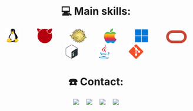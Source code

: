 <!-- <p align="center">
    <img src="https://github-readme-stats-1ukidev.vercel.app/api?username=1ukidev&theme=radical&show_icons=true&hide=prs,issues&hide_border=true&border_radius=30" width="500">
    <img src="https://github-readme-stats-1ukidev.vercel.app/api/top-langs/?username=1ukidev&layout=compact&theme=radical&hide_border=true&border_radius=30" width="322"/>
</p> -->

<h1 align="center">💻 Main skills:</h1>
<p align="center">
    <img height="40" title="Linux" src="assets/linux.svg">
    &nbsp;&nbsp;&nbsp;&nbsp;&nbsp;&nbsp;&nbsp;&nbsp;&nbsp;&nbsp;
    <img height="40" title="FreeBSD" src="assets/freebsd.png">
    &nbsp;&nbsp;&nbsp;&nbsp;&nbsp;&nbsp;&nbsp;&nbsp;&nbsp;&nbsp;
    <img height="40" title="OpenBSD" src="assets/openbsd.svg">
    &nbsp;&nbsp;&nbsp;&nbsp;&nbsp;&nbsp;&nbsp;&nbsp;&nbsp;&nbsp;
    <img height="40" title="macOS" src="assets/apple.png">
    &nbsp;&nbsp;&nbsp;&nbsp;&nbsp;&nbsp;&nbsp;&nbsp;&nbsp;&nbsp;
    <img height="40" title="Windows" src="assets/windows.png">
    &nbsp;&nbsp;&nbsp;&nbsp;&nbsp;&nbsp;&nbsp;&nbsp;&nbsp;&nbsp;
    <img height="35" title="Oracle Cloud" src="assets/oracle.svg">
    &nbsp;&nbsp;&nbsp;&nbsp;&nbsp;&nbsp;&nbsp;&nbsp;&nbsp;&nbsp;
    <img height="40" title="Bash" src="assets/bash.svg">
    &nbsp;&nbsp;&nbsp;&nbsp;&nbsp;&nbsp;&nbsp;&nbsp;&nbsp;&nbsp;
    <img height="40" title="Java" src="assets/java.svg">
    &nbsp;&nbsp;&nbsp;&nbsp;&nbsp;&nbsp;&nbsp;&nbsp;&nbsp;&nbsp;
    <img height="40" title="Git" src="assets/git.svg">
</p>

<h1 align="center">☎️ Contact:</h1>
<p align="center">
    <a href="mailto:leo.monteiro06@protonmail.com"><img src="https://img.shields.io/badge/Email-D14836?&style=for-the-badge&logo=gmail&logoColor=white"></a>
    &nbsp;&nbsp;&nbsp;
    <a href="https://linkedin.com/in/leonardomm"><img src="https://img.shields.io/badge/LinkedIn-0077B5?style=for-the-badge&logo=linkedin&logoColor=white"></a>
    &nbsp;&nbsp;&nbsp;
    <a href="https://t.me/uLuKiu"><img src="https://img.shields.io/badge/Telegram-2CA5E0?style=for-the-badge&logo=telegram&logoColor=white"></a>
    &nbsp;&nbsp;&nbsp;
    <a href="https://discordapp.com/users/916828549413994558"><img src="https://img.shields.io/badge/Discord-7289DA?style=for-the-badge&logo=discord&logoColor=white"></a>
</p>
